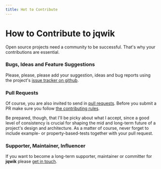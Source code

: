 ```yaml
---
title: Hot to Contribute
---
```

# How to Contribute to jqwik

Open source projects need a community to be successful. 
That's why your contributions are essential.

### Bugs, Ideas and Feature Suggestions

Please, please, please add your suggestion, ideas and bug reports using the project's
[issue tracker on github](https://github.com/jlink/jqwik/issues).


### Pull Requests

Of course, you are also invited to send in [pull requests](https://github.com/jlink/jqwik/pulls).
Before you submit a PR make sure you follow [the contributing rules](https://github.com/jlink/jqwik/blob/master/CONTRIBUTING.md).
 
Be prepared, though, that I'll be picky about what I accept, since a good level of consistency
is crucial for shaping the mid and long-term future of a project's design and architecture.
As a matter of course, never forget to include example- or property-based-tests together with
your pull request.

### Supporter, Maintainer, Influencer

If you want to become a long-term supporter, maintainer or committer for __jqwik__
please [get in touch](mailto:business@johanneslink.net).


